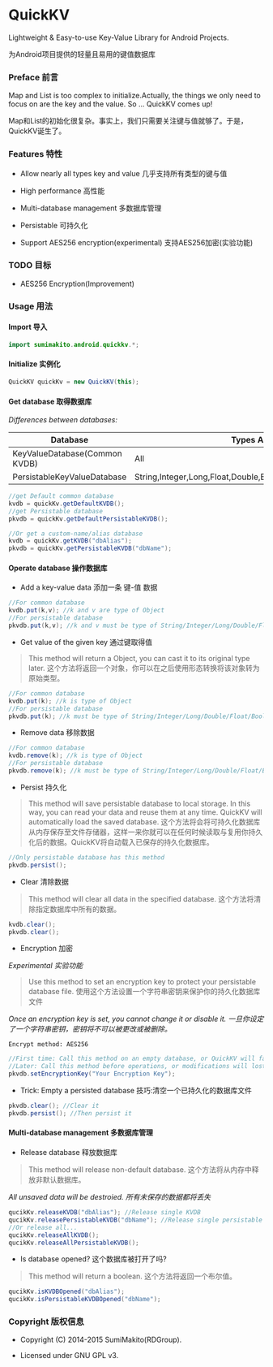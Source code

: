 # QuickKV

Lightweight &amp; Easy-to-use Key-Value Library for Android Projects.

为Android项目提供的轻量且易用的键值数据库

### Preface 前言

Map and List is too complex to initialize.Actually, the things we only need to focus on are the key and the value. So ... QuickKV comes up!

Map和List的初始化很复杂。事实上，我们只需要关注键与值就够了。于是，QuickKV诞生了。

### Features 特性

* Allow nearly all types key and value 几乎支持所有类型的键与值

* High performance 高性能

* Multi-database management 多数据库管理

* Persistable 可持久化

* Support AES256 encryption(experimental) 支持AES256加密(实验功能)

### TODO 目标

* AES256 Encryption(Improvement)

### Usage 用法

#### Import 导入

```java
import sumimakito.android.quickkv.*;
```

#### Initialize 实例化

```java
QuickKV quickKv = new QuickKV(this);
```

#### Get database 取得数据库

*Differences between databases:*

Database|Types Allowed|Persistable
--------|-------------|-----------
KeyValueDatabase(Common KVDB)|All|No
PersistableKeyValueDatabase|String,Integer,Long,Float,Double,Boolean,JSONArray,JSONObject|Yes

```java
//get Default common database
kvdb = quickKv.getDefaultKVDB();
//get Persistable database
pkvdb = quickKv.getDefaultPersistableKVDB();

//Or get a custom-name/alias database
kvdb = quickKv.getKVDB("dbAlias");
pkvdb = quickKv.getPersistableKVDB("dbName");
```

#### Operate database 操作数据库

* Add a key-value data 添加一条 键-值 数据

```java
//For common database
kvdb.put(k,v); //k and v are type of Object
//For persistable database
pkvdb.put(k,v); //k and v must be type of String/Integer/Long/Double/Float/Boolean/JSONObject/JSONArray
```

* Get value of the given key 通过键取得值

> This method will return a Object, you can cast it to its original type later.
> 这个方法将返回一个对象，你可以在之后使用形态转换将该对象转为原始类型。

```java
//For common database
kvdb.put(k); //k is type of Object
//For persistable database
pkvdb.put(k); //k must be type of String/Integer/Long/Double/Float/Boolean/JSONObject/JSONArray
```

* Remove data 移除数据

```java
//For common database
kvdb.remove(k); //k is type of Object
//For persistable database
pkvdb.remove(k); //k must be type of String/Integer/Long/Double/Float/Boolean/JSONObject/JSONArray
```

* Persist 持久化

> This method will save persistable database to local storage. In this way, you can read your data and reuse them at any time. QuickKV will automatically load the saved database.
> 这个方法将会将可持久化数据库从内存保存至文件存储器，这样一来你就可以在任何时候读取与复用你持久化后的数据。QuickKV将自动载入已保存的持久化数据库。

```java
//Only persistable database has this method
pkvdb.persist();
```

* Clear 清除数据

> This method will clear all data in the specified database.
> 这个方法将清除指定数据库中所有的数据。

```java
kvdb.clear();
pkvdb.clear();
```

* Encryption 加密

*Experimental 实验功能*

> Use this method to set an encryption key to protect your persistable database file.
> 使用这个方法设置一个字符串密钥来保护你的持久化数据库文件

*Once an encryption key is set, you cannot change it or disable it.*
*一旦你设定了一个字符串密钥，密钥将不可以被更改或被删除。*

```
Encrypt method: AES256
```

```java
//First time: Call this method on an empty database, or QuickKV will fail to load it.
//Later: Call this method before operations, or modifications will lost!
pkvdb.setEncryptionKey("Your Encryption Key");
```

* Trick: Empty a persisted database 技巧:清空一个已持久化的数据库文件

```java
pkvdb.clear(); //Clear it
pkvdb.persist(); //Then persist it
```

#### Multi-database management 多数据库管理

* Release database 释放数据库

> This method will release non-default database.
> 这个方法将从内存中释放非默认数据库。

*All unsaved data will be destroied.*
*所有未保存的数据都将丢失*

```java
qucikKv.releaseKVDB("dbAlias"); //Release single KVDB 
qucikKv.releasePersistableKVDB("dbName"); //Release single persistable KVDB
//Or release all...
qucikKv.releaseAllKVDB();
qucikKv.releaseAllPersistableKVDB(); 
```

* Is database opened? 这个数据库被打开了吗?

> This method will return a boolean.
> 这个方法将返回一个布尔值。

```java
qucikKv.isKVDBOpened("dbAlias");
qucikKv.isPersistableKVDBOpened("dbName");
```

### Copyright 版权信息

* Copyright (C) 2014-2015 SumiMakito(RDGroup).

* Licensed under GNU GPL v3.

